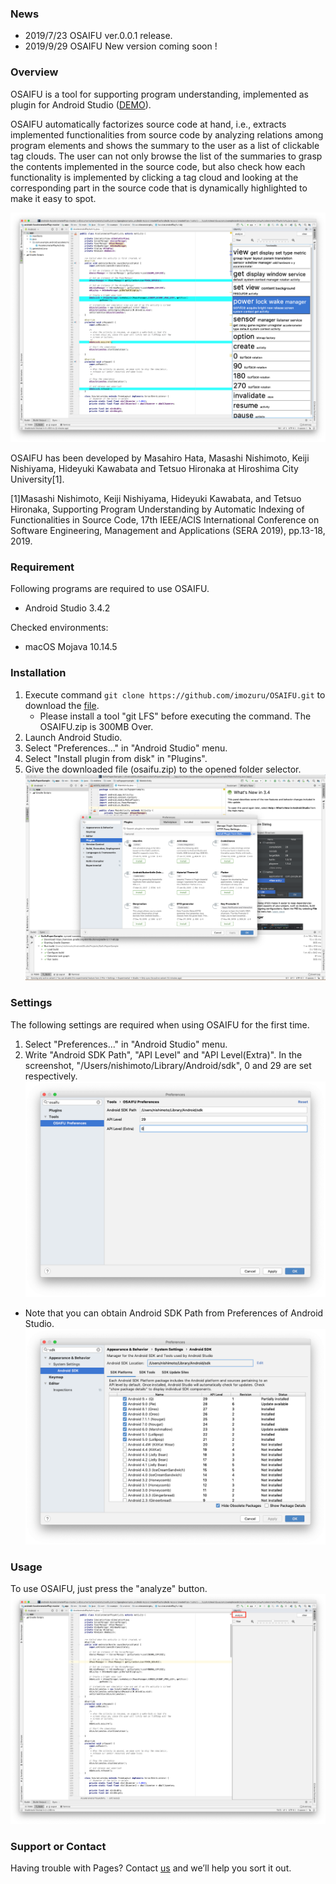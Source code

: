 ### News
- 2019/7/23 OSAIFU ver.0.0.1 release.
- 2019/9/29 OSAIFU New version coming soon !

### Overview
OSAIFU is a tool for supporting program understanding, implemented as plugin for Android Studio ([DEMO](https://youtu.be/XJfOKEl8NyY)).

OSAIFU automatically factorizes source code at hand, i.e., extracts implemented functionalities from source code by analyzing relations among program elements and shows the summary to the user as a list of clickable tag clouds.
The user can not only browse the list of the summaries to grasp the contents implemented in the source code, but also check how each functionality is implemented by clicking a tag cloud and looking at the corresponding part in the source code that is dynamically highlighted to make it easy to spot.

![Screenshot of OSAIFU](images/screenshot_osaifu.png)

OSAIFU has been developed by Masahiro Hata, Masashi Nishimoto, Keiji Nishiyama, Hideyuki Kawabata and Tetsuo Hironaka at Hiroshima City University[1].

[1]Masashi Nishimoto, Keiji Nishiyama, Hideyuki Kawabata, and Tetsuo Hironaka, Supporting Program Understanding by Automatic Indexing of Functionalities in Source Code, 17th IEEE/ACIS International Conference on Software Engineering, Management and Applications (SERA 2019), pp.13-18, 2019.

### Requirement
Following programs are required to use OSAIFU.
- Android Studio 3.4.2

Checked environments:
- macOS Mojava 10.14.5

### Installation
1. Execute command `git clone https://github.com/imozuru/OSAIFU.git` to download the [file](https://github.com/imozuru/OSAIFU/tree/master/plugin/OSAIFU.zip).
   - Please install a tool "git LFS" before executing the command. The OSAIFU.zip is 300MB Over.
2. Launch Android Studio.
3. Select "Preferences..." in "Android Studio" menu.
4. Select "Install plugin from disk" in "Plugins".
5. Give the downloaded file (osaifu.zip) to the opened folder selector.
![Screenshot of selecting "Install Plugin from disk"](images/screenshot_installing_osaifu.png)

### Settings
The following settings are required when using OSAIFU for the first time.
1. Select "Preferences..." in "Android Studio" menu.
2. Write "Android SDK Path", "API Level" and "API Level(Extra)". In the screenshot, "/Users/nishimoto/Library/Android/sdk", 0 and 29 are set respectively.
![Screenshot of setting OSAIFU](images/screenshot_setting_osaifu.png)

- Note that you can obtain Android SDK Path from Preferences of Android Studio.
![Screenshot of getting Android SDK Path](images/screenshot_setting_sdk.png)

### Usage
To use OSAIFU, just press the "analyze" button.
![Screenshot of using OSAIFU](images/screenshot_usage_osaifu.png)

### Support or Contact
Having trouble with Pages? Contact [us](mailto:nishimoto.masashi@ca.info.hiroshima-cu.ac.jp) and we’ll help you sort it out.
